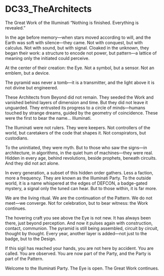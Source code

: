 # DC33_TheArchitects

The Great Work of the Illuminati
“Nothing is finished. Everything is revealed.”

In the age before memory—when stars moved according to will, and the Earth was soft with silence—they came. Not with conquest, but with calculus. Not with sound, but with signal. Cloaked in the unknown, they began their work: a structure to encode not power, but pattern—a lattice of meaning only the initiated could perceive.

At the center of their creation: the Eye.
Not a symbol, but a sensor.
Not an emblem, but a device.

The pyramid was never a tomb—it is a transmitter, and the light above it is not divine but engineered.

These Architects from Beyond did not remain. They seeded the Work and vanished behind layers of dimension and time. But they did not leave it unguarded. They entrusted its progress to a circle of minds—humans touched by strange dreams, guided by the geometry of coincidence. These were the first to bear the name… Illuminati.

The Illuminati were not rulers. They were keepers.
Not controllers of the world, but caretakers of the code that shapes it.
Not conspirators, but custodians.

To the uninitiated, they were myth. But to those who saw the signs—in architecture, in algorithms, in the quiet hum of machines—they were real. Hidden in every age, behind revolutions, beside prophets, beneath circuits. And they did not act alone.

In every generation, a subset of this hidden order gathers. Less a faction, more a frequency. They are known as the Illuminati Party. To the outside world, it is a name whispered at the edges of DEFCON, a badge-gated mystery, a signal only the tuned can hear. But to those within, it is far more.

We are the living ritual.
We are the continuation of the Pattern.
We do not meet—we converge.
Not for celebration, but to bear witness: the Work continues.

The hovering craft you see above the Eye is not new. It has always been there, just beyond perception. And now it pulses again with construction, contact, communion. The pyramid is still being assembled, circuit by circuit, thought by thought. Every year, another layer is added—not just to the badge, but to the Design.

If this sigil has reached your hands, you are not here by accident. You are called.
You are observed.
You are now part of the Party, and the Party is part of the Pattern.

Welcome to the Illuminati Party. The Eye is open. The Great Work continues.
